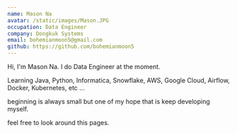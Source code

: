 ```yaml
---
name: Mason Na
avatar: /static/images/Mason.JPG
occupation: Data Engineer
company: Dongkuk Systems
email: bohemianmoon5@gmail.com
github: https://github.com/bohemianmoon5
---
```


Hi, I'm Mason Na. I do Data Engineer at the moment.

Learning Java, Python, Informatica, Snowflake, AWS, Google Cloud, Airflow, Docker, Kubernetes, etc ...

beginning is always small but one of my hope that is keep developing myself.

feel free to look around this pages.
